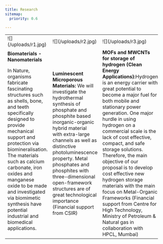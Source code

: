 ```yaml
---
title: Research
sitemap:
  priority: 0.6

---
```

<table border="0"> <tr> <td>![](/uploads/r1.jpg)</td> <td>![](/uploads/r2.jpg)</td> <td>![](/uploads/r3.jpg)</td> </tr> <tr> <td><b>Biomaterials - Nanomaterials</b>

In Nature, organisms fabricate fascinating structures such as shells, bone, and teeth specifically designed to provide mechanical support and protection via biomineralisation. The materials such as calcium carbonate, iron oxides and manganese oxide to be made and investigated via biomimetic synthesis have potential industrial and biomedical applications.</td> <td><b>Luminescent Microporous Materials:</b> We will investigate the hydrothermal synthesis of phosphate and phosphite based inorganic-organic hybrid material with extra-large channels as well as distinctive photoluminescence property. Metal phosphates and phosphites with three-dimensional open-framework structures are of great technological importance (Financial support from CSIR)  </td> <td><b>MOFs and MWCNTs for storage of hydrogen (Clean Energy Applications):</b>Hydrogen is an energy carrier with great potential to become a major fuel for both mobile and stationary power generation. One major hurdle in using hydrogen on a commercial scale is the lack of cost effective, compact, and safe storage solutions. Therefore, the main objective of our proposal is to develop cost effective new hydrogen storage materials with the main focus on Metal-Organic Frameworks (Financial support from Centre for High Technology, Ministry of Petroleum & Natural gas in collaboration with HPCL, Mumbai)  </td>
</tr>
</table>
